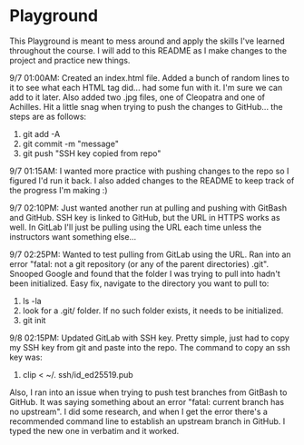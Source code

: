 # Playground
This Playground is meant to mess around and apply the skills I've learned throughout the course. I will add to this README as I make changes to the project and practice new things.  

9/7 01:00AM:  Created an index.html file.  Added a bunch of random lines to it to see what each HTML tag did...  had some fun with it.  I'm sure we can add to it later.  Also added two .jpg files, one of Cleopatra and one of Achilles.  Hit a little snag when trying to push the changes to GitHub...  the steps are as follows:
1. git add -A
2. git commit -m "message"
3. git push "SSH key copied from repo"

9/7 01:15AM:  I wanted more practice with pushing changes to the repo so I figured I'd run it back.  I also added changes to the README to keep track of the progress I'm making :)

9/7 02:10PM:  Just wanted another run at pulling and pushing with GitBash and GitHub.  SSH key is linked to GitHub, but the URL in HTTPS works as well.  In GitLab I'll just be pulling using the URL each time unless the instructors want something else...

9/7 02:25PM:  Wanted to test pulling from GitLab using the URL.  Ran into an error "fatal: not a git repository (or any of the parent directories) .git".  Snooped Google and found that the folder I was trying to pull into hadn't been initialized.  Easy fix, navigate to the directory you want to pull to:
1. ls -la
2. look for a .git/ folder.  If no such folder exists, it needs to be initialized.
3. git init

9/8 02:15PM:  Updated GitLab with SSH key.  Pretty simple, just had to copy my SSH key from git and paste into the repo.  The command to copy an ssh key was:
1. clip < ~/. ssh/id_ed25519.pub

Also, I ran into an issue when trying to push test branches from GitBash to GitHub.  It was saying something about an error "fatal: current branch has no upstream".  I did some research, and when I get the error there's a recommended command line to establish an upstream branch in GitHub.  I typed the new one in verbatim and it worked.